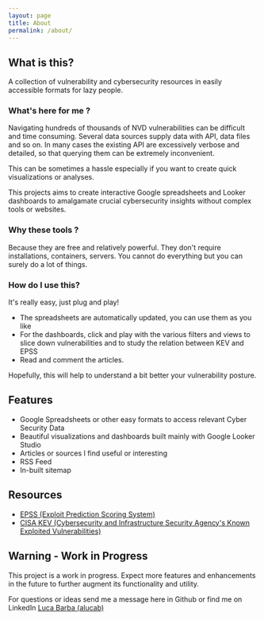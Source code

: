 ```yaml
---
layout: page
title: About
permalink: /about/
---
```


## What is this?​
A collection of vulnerability and cybersecurity resources in easily accessible formats for lazy people. 

### What's here for me ?
Navigating hundreds of thousands of NVD vulnerabilities can be  difficult and time consuming. 
Several data sources supply data with API, data files and so on. In many cases the existing API are excessively verbose and detailed, so that querying them can be extremely inconvenient.

This can be sometimes a hassle especially if you want to create quick visualizations or analyses. 

This projects aims to create interactive Google spreadsheets and Looker dashboards to amalgamate crucial cybersecurity insights without complex tools or websites. 

### Why these tools ?
Because they are free and relatively powerful. They don't require installations, containers, servers. You cannot do everything but you can surely do a lot of things.

### How do I use this?

It's really easy, just plug and play! 
- The spreadsheets are automatically updated, you can use them as you like
- For the dashboards, click and play with the various filters and views to slice down vulnerabilities and to study the relation between KEV and EPSS 
- Read and comment the articles.

Hopefully, this will help to understand a bit better your vulnerability posture. 

## Features

- Google Spreadsheets or other easy formats to access relevant Cyber Security Data
- Beautiful visualizations and dashboards built mainly with Google Looker Studio
- Articles or sources I find useful or interesting
- RSS Feed
- In-built sitemap


## Resources

- [EPSS (Exploit Prediction Scoring System)](https://www.first.org/epss/data_stats)
- [CISA KEV (Cybersecurity and Infrastructure Security Agency's Known Exploited Vulnerabilities)](https://www.cisa.gov/known-exploited-vulnerabilities-catalog)

## Warning - Work in Progress
This project is a work in progress. 
Expect more features and enhancements in the future to further augment its functionality and utility.

For questions or ideas send me a message here in Github or find me on LinkedIn [Luca Barba (alucab)](https://www.linkedin.com/in/alucab)

